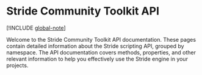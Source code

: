# Stride Community Toolkit API

[!INCLUDE [global-note](../includes/global-note.md)]

Welcome to the Stride Community Toolkit API documentation. These pages contain detailed information about the Stride scripting API, grouped by namespace. The API documentation covers methods, properties, and other relevant information to help you effectively use the Stride engine in your projects.
